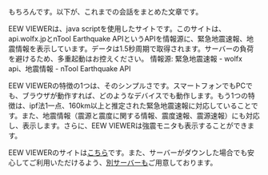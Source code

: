 もちろんです。以下が、これまでの会話をまとめた文章です。

EEW VIEWERは、java scriptを使用したサイトです。このサイトは、api.wolfx.jpとnTool Earthquake APIというAPIを情報源に、緊急地震速報、地震情報を表示しています。データは1.5秒周期で取得されます。サーバーの負荷を避けるため、多重起動はお控えください。 情報源: 緊急地震速報 - wolfx api、地震情報 - nTool Earthquake API

EEW VIEWERの特徴の1つは、そのシンプルさです。スマートフォンでもPCでも、ブラウザが動作すれば、どのようなデバイスでも動作します。もう1つの特徴は、ipf法1一点、160km以上と推定された緊急地震速報に対応していることです。また、地震情報（震源と震度に関する情報、震度速報、震源速報）にも対応し、表示します。さらに、EEW VIEWERは強震モニタも表示することができます。

EEW VIEWERのサイトは[こちら](https://shin20234.github.io/eewviewer/)です。また、サーバーがダウンした場合でも安心してご利用いただけるよう、[別サーバーも](https://syenitic-functions.000webhostapp.com/)ご用意しております。
